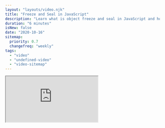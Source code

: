 ```yaml
---
layout: "layouts/video.njk"
title: "Freeze and Seal in JavaScript"
description: "Learn what is object freeze and seal in JavaScript and how to use them"
duration: "6 minutes"
isNew: false
date: "2020-10-16"
sitemap:
  priority: 0.7
  changefreq: "weekly"
tags:
  - "video"
  - "undefined-video"
  - "video-sitemap"
---
```


<iframe class="w-full aspect-video mb-5" src="https://www.youtube.com/embed/O3uT2l6vgZ8" title="Freeze and Seal in JavaScript"></iframe>
